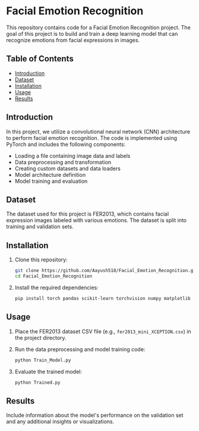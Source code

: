 # Facial Emotion Recognition

This repository contains code for a Facial Emotion Recognition project. The goal of this project is to build and train a deep learning model that can recognize emotions from facial expressions in images.

## Table of Contents

- [Introduction](#introduction)
- [Dataset](#dataset)
- [Installation](#installation)
- [Usage](#usage)
- [Results](#results)


## Introduction

In this project, we utilize a convolutional neural network (CNN) architecture to perform facial emotion recognition. The code is implemented using PyTorch and includes the following components:

- Loading a file containing image data and labels
- Data preprocessing and transformation
- Creating custom datasets and data loaders
- Model architecture definition
- Model training and evaluation

## Dataset

The dataset used for this project is FER2013, which contains facial expression images labeled with various emotions. The dataset is split into training and validation sets.

## Installation

1. Clone this repository:
   ```bash
   git clone https://github.com/Aayush518/Facial_Emotion_Recognition.git
   cd Facial_Emotion_Recognition
   ```

2. Install the required dependencies:
   ```bash
   pip install torch pandas scikit-learn torchvision numpy matplotlib Pillow torchsummary tqdm
   
   ```

## Usage

1. Place the FER2013 dataset CSV file (e.g., `fer2013_mini_XCEPTION.csv`) in the project directory.

2. Run the data preprocessing and model training code:
   ```bash
   python Train_Model.py
   ```

3. Evaluate the trained model:
   ```bash
   python Trained.py
   ```

## Results

Include information about the model's performance on the validation set and any additional insights or visualizations.

